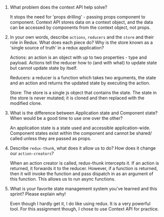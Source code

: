 1. What problem does the context API help solve?

    It stops the need for 'props drilling' - passing props component to component. Context API stores data on a context object, and the data can be accessed by components from the context object, not props.

2. In your own words, describe `actions`, `reducers` and the `store` and their role in Redux. What does each piece do? Why is the store known as a 'single source of truth' in a redux application?

    Actions: an action is an object with up to two properties - type and payload. Actions tell the reducer how to (and with what) to update state but cannot update state by itself.

    Reducers:  a reducer is a function which takes two arguments, the state and an action and returns the updated state by executing the action.

    Store: The store is a single js object that contains the state. The state in the store is never mutated; it is cloned and then replaced with the modified clone.

3. What is the difference between Application state and Component state? When would be a good time to use one over the other?

    An application state is a state used and accessible application-wide. Component states exist within the component and cannot be shared/ called unless they are passed as props.

4. Describe `redux-thunk`, what does it allow us to do? How does it change our `action-creators`?

    When an action creator is called, redux-thunk intercepts it. If an action is returned, it forwards it to the reducer. However, if a function is returned, then it will invoke the function and pass dispatch in as an argument of this function. This allows us to run async functions.

5. What is your favorite state management system you've learned and this sprint? Please explain why!

    Even though I hardly get it, I do like using redux. It is a very powerful tool. For this assignment though, I chose to use Context API for practice.
